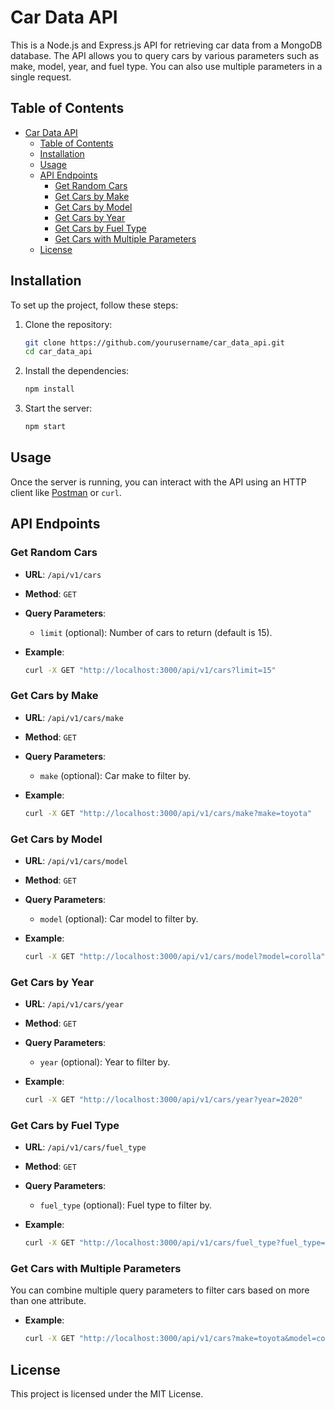 # Car Data API

This is a Node.js and Express.js API for retrieving car data from a MongoDB database. The API allows you to query cars by various parameters such as make, model, year, and fuel type. You can also use multiple parameters in a single request.

## Table of Contents

- [Car Data API](#car-data-api)
  - [Table of Contents](#table-of-contents)
  - [Installation](#installation)
  - [Usage](#usage)
  - [API Endpoints](#api-endpoints)
    - [Get Random Cars](#get-random-cars)
    - [Get Cars by Make](#get-cars-by-make)
    - [Get Cars by Model](#get-cars-by-model)
    - [Get Cars by Year](#get-cars-by-year)
    - [Get Cars by Fuel Type](#get-cars-by-fuel-type)
    - [Get Cars with Multiple Parameters](#get-cars-with-multiple-parameters)
  - [License](#license)

## Installation

To set up the project, follow these steps:

1. Clone the repository:
   ```sh
   git clone https://github.com/yourusername/car_data_api.git
   cd car_data_api
   ```

2. Install the dependencies:
    ```sh
    npm install
    ```

3. Start the server:
   ```sh
   npm start
   ```

## Usage

Once the server is running, you can interact with the API using an HTTP client like [Postman](https://www.postman.com/) or `curl`.

## API Endpoints

### Get Random Cars
- **URL**: `/api/v1/cars`
- **Method**: `GET`
- **Query Parameters**:
  - `limit` (optional): Number of cars to return (default is 15).
  
- **Example**:
   ```sh
   curl -X GET "http://localhost:3000/api/v1/cars?limit=15"
   ```

### Get Cars by Make
- **URL**: `/api/v1/cars/make`
- **Method**: `GET`
- **Query Parameters**:
  - `make` (optional): Car make to filter by.

- **Example**:
   ```sh
   curl -X GET "http://localhost:3000/api/v1/cars/make?make=toyota"
   ```

### Get Cars by Model
- **URL**: `/api/v1/cars/model`
- **Method**: `GET`
- **Query Parameters**:
  - `model` (optional): Car model to filter by.

- **Example**:
   ```sh
   curl -X GET "http://localhost:3000/api/v1/cars/model?model=corolla"
   ```

### Get Cars by Year
- **URL**: `/api/v1/cars/year`
- **Method**: `GET`
- **Query Parameters**:
  - `year` (optional): Year to filter by.

- **Example**:
   ```sh
   curl -X GET "http://localhost:3000/api/v1/cars/year?year=2020"
   ```

### Get Cars by Fuel Type
- **URL**: `/api/v1/cars/fuel_type`
- **Method**: `GET`
- **Query Parameters**:
  - `fuel_type` (optional): Fuel type to filter by.

- **Example**:
   ```sh
   curl -X GET "http://localhost:3000/api/v1/cars/fuel_type?fuel_type=gasoline"
   ```

### Get Cars with Multiple Parameters
You can combine multiple query parameters to filter cars based on more than one attribute.

- **Example**:
   ```sh
   curl -X GET "http://localhost:3000/api/v1/cars?make=toyota&model=corolla&year=2020&fuel_type=gasoline"
   ```

## License

This project is licensed under the MIT License.